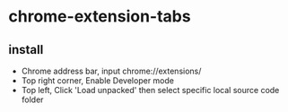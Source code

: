 # chrome-extension-tabs

## install
- Chrome address bar,  input chrome://extensions/
- Top right corner, Enable Developer mode
- Top left, Click 'Load unpacked' then select specific local source code folder
